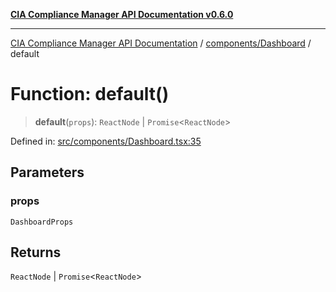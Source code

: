 [**CIA Compliance Manager API Documentation v0.6.0**](../../../README.md)

***

[CIA Compliance Manager API Documentation](../../../modules.md) / [components/Dashboard](../README.md) / default

# Function: default()

> **default**(`props`): `ReactNode` \| `Promise`\<`ReactNode`\>

Defined in: [src/components/Dashboard.tsx:35](https://github.com/Hack23/cia-compliance-manager/blob/ca083b463223765b22422b66b3a43930241849bd/src/components/Dashboard.tsx#L35)

## Parameters

### props

`DashboardProps`

## Returns

`ReactNode` \| `Promise`\<`ReactNode`\>
